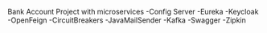 Bank Account Project with microservices
-Config Server
-Eureka
-Keycloak
-OpenFeign
-CircuitBreakers
-JavaMailSender
-Kafka
-Swagger
-Zipkin


